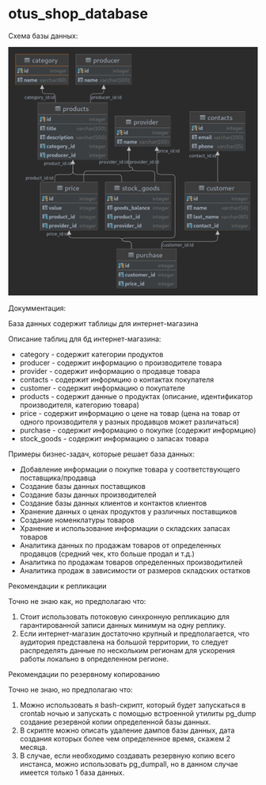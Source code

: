 # otus_shop_database

Схема базы данных:

![no schema file :(](./db_course_hw1/shop_db_schema.jpg?raw=true)

Докумментация:

База данных содержит таблицы для интернет-магазина

Описание таблиц для бд интернет-магазина:
- category - содержит категории продуктов
- producer - содержит информацию о производителе товара
- provider - содержит информацию о продавце товара
- contacts - содержит информцию о контактах покупателя
- customer - содержит информацию о покупателе
- products - содержит данные о продуктах (описание, идентификатор производителя, категорию товара)
- price    - содержит информацию о цене на товар (цена на товар от одного производителя у разных продавцов может различаться)
- purchase - содержит информацию о покупке (содержит информцию)
- stock_goods - содержит информацию о запасах товара

Примеры бизнес-задач, которые решает база данных:

- Добавление информации о покупке товара у соответствующего поставщика/продавца
- Создание базы данных поставщиков
- Создание базы данных производителей
- Создание базы данных клиентов и контактов клиентов
- Хранение данных о ценах продуктов у различных поставщиков
- Создание номенклатуры товаров
- Хранение и использование информации о складских запасах товаров
- Аналитика данных по продажам товаров от определенных продавцов (средний чек, кто больше продал и т.д.)
- Аналитика по продажам товаров определенных производитилей
- Аналитика продаж в зависимости от размеров складских остатков

Рекомендации к репликации

Точно не знаю как, но предполагаю что:

1. Стоит использовать потоковую синхронную репликацию для гарантированной записи данных минимум на одну реплику.
2. Если интернет-магазин достаточно крупный и предполагается, что аудитория представлена на большой территории, то следует распределять данные по нескольким регионам для ускорения работы локально в определенном регионе.

Рекомендации по резервному копированию

Точно не знаю, но предполагаю что:

1. Можно использовать я bash-скрипт, который будет запускаться в crontab ночью и запускать с помощью встроенной утилиты pg_dump создание резервной копии определенной базы данных.
2. В скрипте можно описать удаление дампов базы данных, дата создания которых более чем определенное время, скажем 2 месяца.
3. В случае, если необходимо создавать резервную копию всего инстанса, можно использовать pg_dumpall, но в данном случае имеется только 1 база данных.
